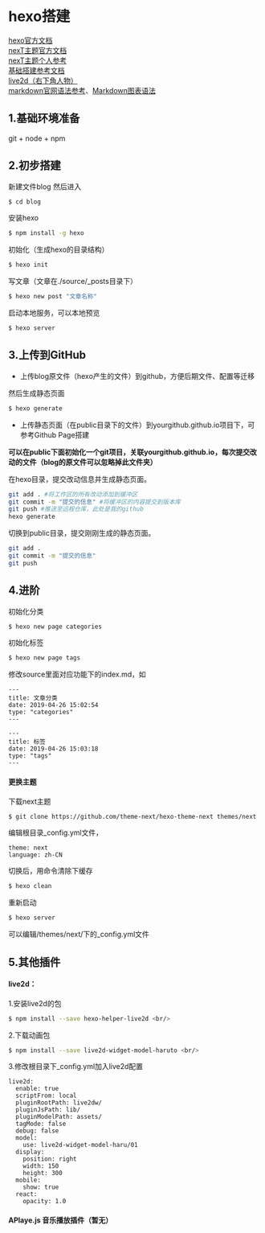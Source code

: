 # hexo搭建
[hexo官方文档](https://hexo.io/zh-cn/)<br/>
[nexT主题官方文档](http://theme-next.iissnan.com/getting-started.html) <br/>
[nexT主题个人参考](https://master--janking.netlify.com/post/hexonote.html) <br/>
[基础搭建参考文档 ](https://www.jianshu.com/p/21c94eb7bcd1) <br/>
[live2d（右下角人物）](https://github.com/EYHN/hexo-helper-live2d/blob/HEAD/README.zh-CN.md) <br/>
[markdown官网语法参考](http://www.markdown.cn/)、[Markdown图表语法](https://www.jianshu.com/p/3cf83d22dd3d)



## 1.基础环境准备
git + node + npm 

## 2.初步搭建
新建文件blog 然后进入
``` bash
$ cd blog
```

安装hexo
``` bash
$ npm install -g hexo 
```

初始化（生成hexo的目录结构） 
``` bash
$ hexo init
```

写文章（文章在./source/_posts目录下）
``` bash
$ hexo new post "文章名称" 
```

启动本地服务，可以本地预览 
``` bash
$ hexo server 
```

## 3.上传到GitHub

- 上传blog原文件（hexo产生的文件）到github，方便后期文件、配置等迁移

然后生成静态页面
``` bash
$ hexo generate 
```

- 上传静态页面（在public目录下的文件）到yourgithub.github.io项目下，可参考Github Page搭建

**可以在public下面初始化一个git项目，关联yourgithub.github.io，每次提交改动的文件（blog的原文件可以忽略掉此文件夹）**

在hexo目录，提交改动信息并生成静态页面。
``` bash
git add . #将工作区的所有改动添加到缓冲区
git commit -m "提交的信息" #将缓冲区的内容提交到版本库
git push #推送至远程仓库，此处是我的github
hexo generate
```

切换到public目录，提交刚刚生成的静态页面。
``` bash
git add .
git commit -m "提交的信息"
git push
```

## 4.进阶
初始化分类
``` bash
$ hexo new page categories
```

初始化标签
``` bash
$ hexo new page tags 
```

修改source里面对应功能下的index.md，如
```
---
title: 文章分类
date: 2019-04-26 15:02:54
type: "categories"
---
```
```
---
title: 标签
date: 2019-04-26 15:03:18
type: "tags"
---
```

#### 更换主题
下载next主题
``` bash
$ git clone https://github.com/theme-next/hexo-theme-next themes/next
```

编辑根目录_config.yml文件， <br/>
```
theme: next
language: zh-CN
```

切换后，用命令清除下缓存
``` bash
$ hexo clean
```

重新启动
``` bash
$ hexo server
```

可以编辑/themes/next/下的_config.yml文件


## 5.其他插件
#### live2d：
1.安装live2d的包 
``` bash
$ npm install --save hexo-helper-live2d <br/>
```

2.下载动画包
``` bash
$ npm install --save live2d-widget-model-haruto <br/>
```

3.修改根目录下_config.yml加入live2d配置 <br/>
```
live2d:
  enable: true
  scriptFrom: local
  pluginRootPath: live2dw/
  pluginJsPath: lib/
  pluginModelPath: assets/
  tagMode: false
  debug: false
  model:
    use: live2d-widget-model-haru/01
  display:
    position: right
    width: 150
    height: 300
  mobile:
    show: true
  react:
    opacity: 1.0 
```

#### APlaye.js 音乐播放插件（暂无）
